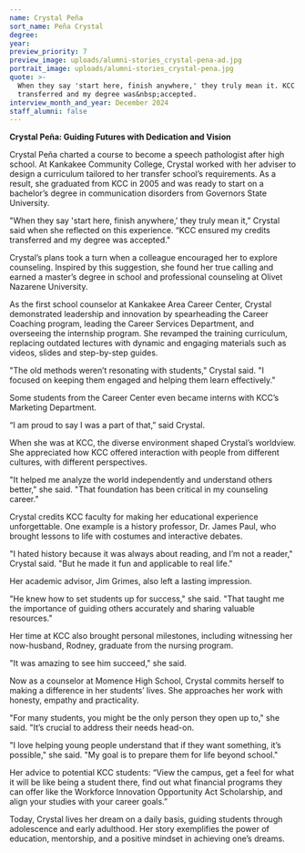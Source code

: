```yaml
---
name: Crystal Peña
sort_name: Peña Crystal
degree:
year:
preview_priority: 7
preview_image: uploads/alumni-stories_crystal-pena-ad.jpg
portrait_image: uploads/alumni-stories_crystal-pena.jpg
quote: >-
  When they say 'start here, finish anywhere,' they truly mean it. KCC ensured my credits
  transferred and my degree was&nbsp;accepted.
interview_month_and_year: December 2024
staff_alumni: false
---
```

**Crystal Peña: Guiding Futures with Dedication and Vision**

Crystal Peña charted a course to become a speech pathologist after high school. At Kankakee Community College, Crystal worked with her adviser to design a curriculum tailored to her transfer school’s requirements. As a result, she graduated from KCC in 2005 and was ready to start on a bachelor’s degree in communication disorders from Governors State University.

"When they say 'start here, finish anywhere,' they truly mean it,” Crystal said when she reflected on this experience. “KCC ensured my credits transferred and my degree was accepted."

Crystal’s plans took a turn when a colleague encouraged her to explore counseling. Inspired by this suggestion, she found her true calling and earned a master’s degree in school and professional counseling at Olivet Nazarene University.

As the first school counselor at Kankakee Area Career Center, Crystal demonstrated leadership and innovation by spearheading the Career Coaching program, leading the Career Services Department, and overseeing the internship program. She revamped the training curriculum, replacing outdated lectures with dynamic and engaging materials such as videos, slides and step-by-step guides.

"The old methods weren’t resonating with students," Crystal said. "I focused on keeping them engaged and helping them learn effectively."

Some students from the Career Center even became interns with KCC’s Marketing Department.

“I am proud to say I was a part of that,” said Crystal.

When she was at KCC, the diverse environment shaped Crystal’s worldview. She appreciated how KCC offered interaction with people from different cultures, with different perspectives.

"It helped me analyze the world independently and understand others better," she said. "That foundation has been critical in my counseling career."

Crystal credits KCC faculty for making her educational experience unforgettable. One example is a history professor, Dr. James Paul, who brought lessons to life with costumes and interactive debates.

"I hated history because it was always about reading, and I’m not a reader," Crystal said. "But he made it fun and applicable to real life."

Her academic advisor, Jim Grimes, also left a lasting impression.

"He knew how to set students up for success," she said. "That taught me the importance of guiding others accurately and sharing valuable resources."

Her time at KCC also brought personal milestones, including witnessing her now-husband, Rodney, graduate from the nursing program.

"It was amazing to see him succeed," she said.

Now as a counselor at Momence High School, Crystal commits herself to making a difference in her students’ lives. She approaches her work with honesty, empathy and practicality.

"For many students, you might be the only person they open up to," she said. "It’s crucial to address their needs head-on.

"I love helping young people understand that if they want something, it’s possible," she said. "My goal is to prepare them for life beyond school."

Her advice to potential KCC students: “View the campus, get a feel for what it will be like being a student there, find out what financial programs they can offer like the Workforce Innovation Opportunity Act Scholarship, and align your studies with your career goals.”

Today, Crystal lives her dream on a daily basis, guiding students through adolescence and early adulthood. Her story exemplifies the power of education, mentorship, and a positive mindset in achieving one’s dreams.
